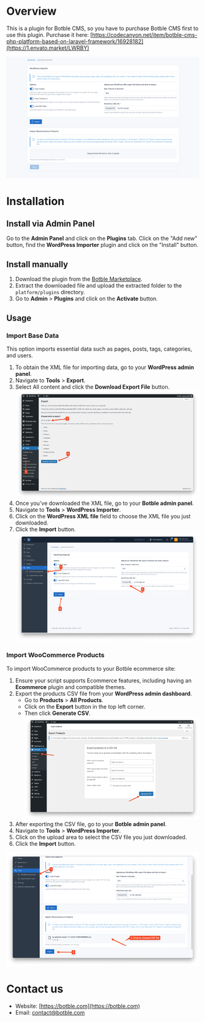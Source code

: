 # Overview

This is a plugin for Botble CMS, so you have to purchase Botble CMS first to use this plugin.
Purchase it
here: [https://codecanyon.net/item/botble-cms-php-platform-based-on-laravel-framework/16928182](https://1.envato.market/LWRBY)

![Sreenshot](./art/screenshot-1.png)

# Installation

## Install via Admin Panel

Go to the **Admin Panel** and click on the **Plugins** tab. Click on the "Add new" button, find the **WordPress Importer**
plugin and click on the "Install" button.

## Install manually

1. Download the plugin from
   the [Botble Marketplace](https://marketplace.botble.com/products/botble/wordpress-importer).
2. Extract the downloaded file and upload the extracted folder to the `platform/plugins` directory.
3. Go to **Admin** > **Plugins** and click on the **Activate** button.

## Usage

### Import Base Data

This option imports essential data such as pages, posts, tags, categories, and users.

1. To obtain the XML file for importing data, go to your **WordPress admin panel**.
2. Navigate to **Tools** > **Export**.
3. Select All content and click the **Download Export File** button.
    ![Screenshot](./art/screenshot-3.png)
4. Once you've downloaded the XML file, go to your **Botble admin panel**.
5. Navigate to **Tools** > **WordPress Importer**.
6. Click on the **WordPress XML file** field to choose the XML file you just downloaded.
7. Click the **Import** button.
![Screenshot](./art/screenshot-2.png)

### Import WooCommerce Products

To import WooCommerce products to your Botble ecommerce site:

1. Ensure your script supports Ecommerce features, including having an **Ecommerce** plugin and compatible themes.
2. Export the products CSV file from your **WordPress admin dashboard**.
   - Go to **Products** > **All Products**.
   - Click on the **Export** button in the top left corner.
   - Then click **Generate CSV**.
    ![Screenshot](./art/screenshot-4.png)
4. After exporting the CSV file, go to your **Botble admin panel**.
5. Navigate to **Tools** > **WordPress Importer**.
6. Click on the upload area to select the CSV file you just downloaded.
7. Click the **Import** button.

![Screenshot](./art/screenshot-5.png)

# Contact us

- Website: [https://botble.com](https://botble.com)
- Email: [contact@botble.com](mailto:contact@botble.com)
